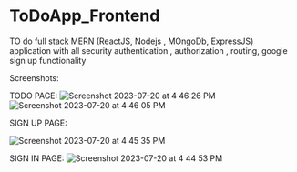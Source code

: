 # ToDoApp_Frontend
TO do full stack MERN (ReactJS, Nodejs , MOngoDb, ExpressJS) application with all security authentication , authorization , routing, google sign up functionality 


Screenshots:

TODO PAGE:
![Screenshot 2023-07-20 at 4 46 26 PM](https://github.com/gerapratik/ToDoApp_Frontend/assets/85092790/41fbecc3-4c8f-481e-adcb-0c722eaf0cd1)
![Screenshot 2023-07-20 at 4 46 05 PM](https://github.com/gerapratik/ToDoApp_Frontend/assets/85092790/b7011342-a7da-411a-9966-29954627c0e1)

SIGN UP PAGE:

![Screenshot 2023-07-20 at 4 45 35 PM](https://github.com/gerapratik/ToDoApp_Frontend/assets/85092790/2182b1c3-edc2-4cfd-af63-be607fbce80b)

SIGN IN PAGE:
![Screenshot 2023-07-20 at 4 44 53 PM](https://github.com/gerapratik/ToDoApp_Frontend/assets/85092790/59de6ee9-b8e7-48ab-a8ab-811fc2ec99a4)
